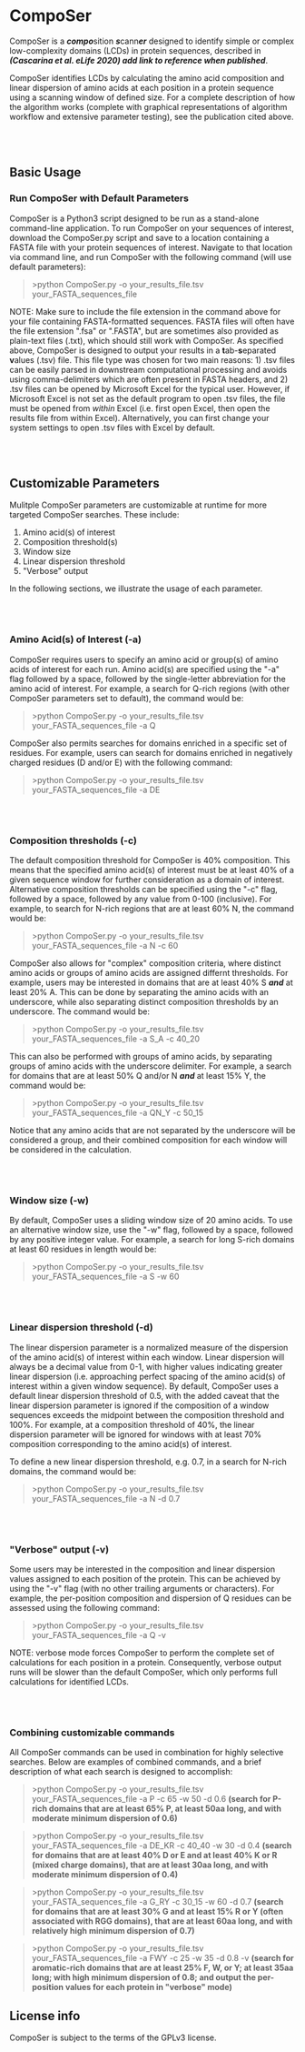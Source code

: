 # CompoSer
CompoSer is a ***compo***sition ***s***cann***er*** designed to identify simple or complex low-complexity domains (LCDs) in protein sequences, described in ***(Cascarina et al. eLife 2020) add link to reference when published***.

CompoSer identifies LCDs by calculating the amino acid composition and linear dispersion of amino acids at each position in a protein sequence using a scanning window of defined size. For a complete description of how the algorithm works (complete with graphical representations of algorithm workflow and extensive parameter testing), see the publication cited above.

<br/><br/>
## Basic Usage
### Run CompoSer with Default Parameters
CompoSer is a Python3 script designed to be run as a stand-alone command-line application. To run CompoSer on your sequences of interest, download the CompoSer.py script and save to a location containing a FASTA file with your protein sequences of interest. Navigate to that location via command line, and run CompoSer with the following command (will use default parameters):

> \>python CompoSer.py -o your_results_file.tsv your_FASTA_sequences_file

NOTE: Make sure to include the file extension in the command above for your file containing FASTA-formatted sequences. FASTA files will often have the file extension ".fsa" or ".FASTA", but are sometimes also provided as plain-text files (.txt), which should still work with CompoSer. As specified above, CompoSer is designed to output your results in a **t**ab-**s**eparated **v**alues (.tsv) file. This file type was chosen for two main reasons: 1) .tsv files can be easily parsed in downstream computational processing and avoids using comma-delimiters which are often present in FASTA headers, and 2) .tsv files can be opened by Microsoft Excel for the typical user. However, if Microsoft Excel is not set as the default program to open .tsv files, the file must be opened from *within* Excel (i.e. first open Excel, then open the results file from within Excel). Alternatively, you can first change your system settings to open .tsv files with Excel by default.

<br/><br/>
## Customizable Parameters
Mulitple CompoSer parameters are customizable at runtime for more targeted CompoSer searches. These include:
1. Amino acid(s) of interest
2. Composition threshold(s)
3. Window size
4. Linear dispersion threshold
5. "Verbose" output

In the following sections, we illustrate the usage of each parameter.

<br/><br/>
### Amino Acid(s) of Interest (-a)
CompoSer requires users to specify an amino acid or group(s) of amino acids of interest for each run. Amino acid(s) are specified using the "-a" flag followed by a space, followed by the single-letter abbreviation for the amino acid of interest. For example, a search for Q-rich regions (with other CompoSer parameters set to default), the command would be:

> \>python CompoSer.py -o your_results_file.tsv your_FASTA_sequences_file -a Q

CompoSer also permits searches for domains enriched in a specific set of residues. For example, users can search for domains enriched in negatively charged residues (D and/or E) with the following command:

> \>python CompoSer.py -o your_results_file.tsv your_FASTA_sequences_file -a DE

<br/><br/>
### Composition thresholds (-c)
The default composition threshold for CompoSer is 40% composition. This means that the specified amino acid(s) of interest must be at least 40% of a given sequence window for further consideration as a domain of interest. Alternative composition thresholds can be specified using the "-c" flag, followed by a space, followed by any value from 0-100 (inclusive). For example, to search for N-rich regions that are at least 60% N, the command would be:

> \>python CompoSer.py -o your_results_file.tsv your_FASTA_sequences_file -a N -c 60

CompoSer also allows for "complex" composition criteria, where distinct amino acids or groups of amino acids are assigned differnt thresholds. For example, users may be interested in domains that are at least 40% S ***and*** at least 20% A. This can be done by separating the amino acids with an underscore, while also separating distinct composition thresholds by an underscore. The command would be:

> \>python CompoSer.py -o your_results_file.tsv your_FASTA_sequences_file -a S_A -c 40_20

This can also be performed with groups of amino acids, by separating groups of amino acids with the underscore delimiter. For example, a search for domains that are at least 50% Q and/or N ***and*** at least 15% Y, the command would be:

> \>python CompoSer.py -o your_results_file.tsv your_FASTA_sequences_file -a QN_Y -c 50_15

Notice that any amino acids that are not separated by the underscore will be considered a group, and their combined composition for each window will be considered in the calculation.

<br/><br/>
### Window size (-w)
By default, CompoSer uses a sliding window size of 20 amino acids. To use an alternative window size, use the "-w" flag, followed by a space, followed by any positive integer value. For example, a search for long S-rich domains at least 60 residues in length would be:

> \>python CompoSer.py -o your_results_file.tsv your_FASTA_sequences_file -a S -w 60

<br/><br/>
### Linear dispersion threshold (-d)
The linear dispersion parameter is a normalized measure of the dispersion of the amino acid(s) of interest within each window. Linear dispersion will always be a decimal value from 0-1, with higher values indicating greater linear dispersion (i.e. approaching perfect spacing of the amino acid(s) of interest within a given window sequence). By default, CompoSer uses a default linear dispersion threshold of 0.5, with the added caveat that the linear dispersion parameter is ignored if the composition of a window sequences exceeds the midpoint between the composition threshold and 100%. For example, at a composition threshold of 40%, the linear dispersion parameter will be ignored for windows with at least 70% composition corresponding to the amino acid(s) of interest.

To define a new linear dispersion threshold, e.g. 0.7, in a search for N-rich domains, the command would be:

> \>python CompoSer.py -o your_results_file.tsv your_FASTA_sequences_file -a N -d 0.7

<br/><br/>
### "Verbose" output (-v)
Some users may be interested in the composition and linear dispersion values assigned to each position of the protein. This can be achieved by using the "-v" flag (with no other trailing arguments or characters). For example, the per-position composition and dispersion of Q residues can be assessed using the following command:

> \>python CompoSer.py -o your_results_file.tsv your_FASTA_sequences_file -a Q -v

NOTE: verbose mode forces CompoSer to perform the complete set of calculations for each position in a protein. Consequently, verbose output runs will be slower than the default CompoSer, which only performs full calculations for identified LCDs.

<br/><br/>
### Combining customizable commands
All CompoSer commands can be used in combination for highly selective searches. Below are examples of combined commands, and a brief description of what each search is designed to accomplish:

> \>python CompoSer.py -o your_results_file.tsv your_FASTA_sequences_file -a P -c 65 -w 50 -d 0.6
__(search for P-rich domains that are at least 65% P, at least 50aa long, and with moderate minimum dispersion of 0.6)__

> \>python CompoSer.py -o your_results_file.tsv your_FASTA_sequences_file -a DE_KR -c 40_40 -w 30 -d 0.4
__(search for domains that are at least 40% D or E **and** at least 40% K or R (mixed charge domains), that are at least 30aa long, and with moderate minimum dispersion of 0.4)__

> \>python CompoSer.py -o your_results_file.tsv your_FASTA_sequences_file -a G_RY -c 30_15 -w 60 -d 0.7
__(search for domains that are at least 30% G **and** at least 15% R or Y (often associated with RGG domains), that are at least 60aa long, and with relatively high minimum dispersion of 0.7)__

> \>python CompoSer.py -o your_results_file.tsv your_FASTA_sequences_file -a FWY -c 25 -w 35 -d 0.8 -v
__(search for aromatic-rich domains that are at least 25% F, W, or Y; at least 35aa long; with high minimum dispersion of 0.8; and output the per-position values for each protein in "verbose" mode)__

## License info
CompoSer is subject to the terms of the GPLv3 license.
